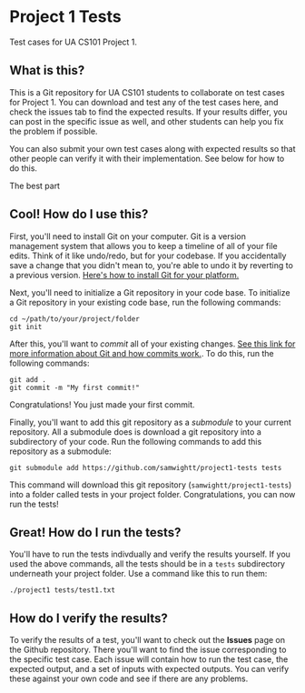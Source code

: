 # Project 1 Tests
Test cases for UA CS101 Project 1.

## What is this? 

This is a Git repository for UA CS101 students to collaborate on test cases for Project 1. You can download and test any of the test cases here, and check the issues tab to find the expected results. If your results differ, you can post in the specific issue as well, and other students can help you fix the problem if possible. 

You can also submit your own test cases along with expected results so that other people can verify it with their implementation. See below for how to do this.

The best part 

## Cool! How do I use this?

First, you'll need to install Git on your computer. Git is a version management system that allows you to keep a timeline of all of your file edits. Think of it like undo/redo, but for your codebase. If you accidentally save a change that you didn't mean to, you're able to undo it by reverting to a previous version. [Here's how to install Git for your platform.](https://git-scm.com/book/en/v2/Getting-Started-Installing-Git)

Next, you'll need to initialize a Git repository in your code base. To initialize a Git repository in your existing code base, run the following commands:

    cd ~/path/to/your/project/folder
    git init

After this, you'll want to *commit* all of your existing changes. [See this link for more information about Git and how commits work.](https://medium.freecodecamp.org/what-is-git-and-how-to-use-it-c341b049ae61). To do this, run the following commands:

    git add .
    git commit -m "My first commit!"
    
Congratulations! You just made your first commit. 

Finally, you'll want to add this git repository as a *submodule* to your current repository. All a submodule does is download a git repository into a subdirectory of your code. Run the following commands to add this repository as a submodule:

    git submodule add https://github.com/samwightt/project1-tests tests

This command will download this git repository (`samwightt/project1-tests`) into a folder called tests in your project folder. Congratulations, you can now run the tests!

## Great! How do I run the tests?

You'll have to run the tests indivdually and verify the results yourself. If you used the above commands, all the tests should be in a `tests` subdirectory underneath your project folder. Use a command like this to run them:

    ./project1 tests/test1.txt

## How do I verify the results?

To verify the results of a test, you'll want to check out the **Issues** page on the Github repository. There you'll want to find the issue corresponding to the specific test case. Each issue will contain how to run the test case, the expected output, and a set of inputs with expected outputs. You can verify these against your own code and see if there are any problems.
